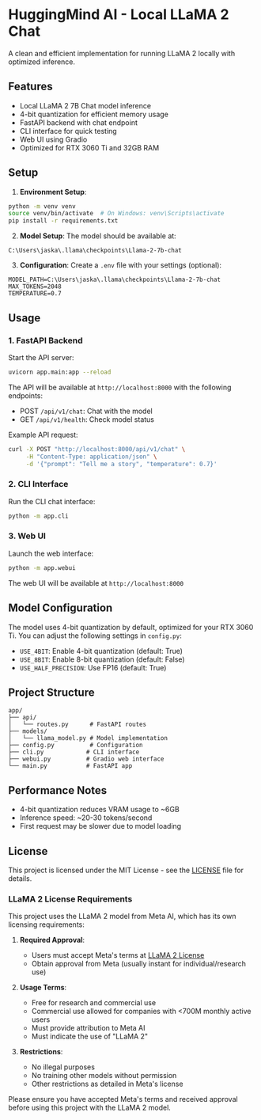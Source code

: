 # HuggingMind AI - Local LLaMA 2 Chat

A clean and efficient implementation for running LLaMA 2 locally with optimized inference.

## Features

- Local LLaMA 2 7B Chat model inference
- 4-bit quantization for efficient memory usage
- FastAPI backend with chat endpoint
- CLI interface for quick testing
- Web UI using Gradio
- Optimized for RTX 3060 Ti and 32GB RAM

## Setup

1. **Environment Setup**:
```bash
python -m venv venv
source venv/bin/activate  # On Windows: venv\Scripts\activate
pip install -r requirements.txt
```

2. **Model Setup**:
The model should be available at:
```
C:\Users\jaska\.llama\checkpoints\Llama-2-7b-chat
```

3. **Configuration**:
Create a `.env` file with your settings (optional):
```env
MODEL_PATH=C:\Users\jaska\.llama\checkpoints\Llama-2-7b-chat
MAX_TOKENS=2048
TEMPERATURE=0.7
```

## Usage

### 1. FastAPI Backend

Start the API server:
```bash
uvicorn app.main:app --reload
```

The API will be available at `http://localhost:8000` with the following endpoints:
- POST `/api/v1/chat`: Chat with the model
- GET `/api/v1/health`: Check model status

Example API request:
```bash
curl -X POST "http://localhost:8000/api/v1/chat" \
     -H "Content-Type: application/json" \
     -d '{"prompt": "Tell me a story", "temperature": 0.7}'
```

### 2. CLI Interface

Run the CLI chat interface:
```bash
python -m app.cli
```

### 3. Web UI

Launch the web interface:
```bash
python -m app.webui
```

The web UI will be available at `http://localhost:8000`

## Model Configuration

The model uses 4-bit quantization by default, optimized for your RTX 3060 Ti. You can adjust the following settings in `config.py`:

- `USE_4BIT`: Enable 4-bit quantization (default: True)
- `USE_8BIT`: Enable 8-bit quantization (default: False)
- `USE_HALF_PRECISION`: Use FP16 (default: True)

## Project Structure

```
app/
├── api/
│   └── routes.py      # FastAPI routes
├── models/
│   └── llama_model.py # Model implementation
├── config.py          # Configuration
├── cli.py            # CLI interface
├── webui.py          # Gradio web interface
└── main.py           # FastAPI app
```

## Performance Notes

- 4-bit quantization reduces VRAM usage to ~6GB
- Inference speed: ~20-30 tokens/second
- First request may be slower due to model loading

## License

This project is licensed under the MIT License - see the [LICENSE](LICENSE) file for details.

### LLaMA 2 License Requirements

This project uses the LLaMA 2 model from Meta AI, which has its own licensing requirements:

1. **Required Approval**: 
   - Users must accept Meta's terms at [LLaMA 2 License](https://ai.meta.com/llama/license/)
   - Obtain approval from Meta (usually instant for individual/research use)

2. **Usage Terms**:
   - Free for research and commercial use
   - Commercial use allowed for companies with <700M monthly active users
   - Must provide attribution to Meta AI
   - Must indicate the use of "LLaMA 2"

3. **Restrictions**:
   - No illegal purposes
   - No training other models without permission
   - Other restrictions as detailed in Meta's license

Please ensure you have accepted Meta's terms and received approval before using this project with the LLaMA 2 model. 